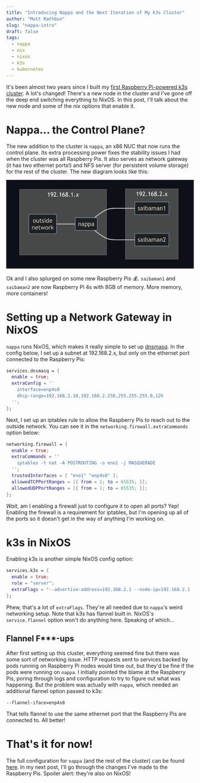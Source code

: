 ```yaml
---
title: "Introducing Nappa and the Next Iteration of My k3s Cluster"
author: "Matt Rathbun"
slug: "nappa-intro"
draft: false
tags:
  - nappa
  - nix
  - nixos
  - k3s
  - kubernetes
---
```


It's been almost two years since I built my [first Raspberry Pi-powered k3s cluster](/posts/rpi-k3s-cluster). A lot's changed! There's a new node in the cluster and I've gone off the deep end switching everything to NixOS. In this post, I'll talk about the new node and some of the nix options that enable it.

<!--more-->

# Nappa... the Control Plane?

The new addition to the cluster is `nappa`, an x86 NUC that now runs the control plane. Its extra processing power fixes the stability issues I had when the cluster was all Raspberry Pis. It also serves as network gateway (it has two ethernet ports!) and NFS server (for persistent volume storage) for the rest of the cluster. The new diagram looks like this:

![nappa cluster network setup](nappa-diagram.png)

Ok and I also splurged on some new Raspberry Pis 💰. `saibaman1` and `saibaman2` are now Raspberry Pi 4s with 8GB of memory. More memory, more containers!

# Setting up a Network Gateway in NixOS

`nappa` runs NixOS, which makes it really simple to set up [dnsmasq](https://thekelleys.org.uk/dnsmasq/doc.html). In the config below, I set up a subnet at 192.168.2.x, but only on the ethernet port connected to the Raspberry Pis:

```nix
services.dnsmasq = {
  enable = true;
  extraConfig = ''
    interface=enp4s0
    dhcp-range=192.168.2.10,192.168.2.250,255.255.255.0,12h
  '';
};
```

Next, I set up an iptables rule to allow the Raspberry Pis to reach out to the outside network. You can see it in the `networking.firewall.extraCommands` option below:

```nix
networking.firewall = {
  enable = true;
  extraCommands = ''
    iptables -t nat -A POSTROUTING -o eno1 -j MASQUERADE
  '';
  trustedInterfaces = [ "eno1" "enp4s0" ];
  allowedTCPPortRanges = [{ from = 1; to = 65535; }];
  allowedUDPPortRanges = [{ from = 1; to = 65535; }];
};
```

*Wait*, am I enabling a firewall just to configure it to open all ports? Yep! Enabling the firewall is a requirement for iptables, but I'm opening up all of the ports so it doesn't get in the way of anything I'm working on.

# k3s in NixOS

Enabling k3s is another simple NixOS config option:

```nix
services.k3s = {
  enable = true;
  role = "server";
  extraFlags = "--advertise-address=192.168.2.1 --node-ip=192.168.2.1 --node-external-ip=192.168.1.4 --flannel-backend=host-gw --flannel-iface=enp4s0";
};
```

Phew, that's a lot of `extraFlags`. They're all needed due to `nappa`'s weird networking setup. Note that k3s has flannel built in. NixOS's `service.flannel` option won't do anything here. Speaking of which...

## Flannel F***-ups

After first setting up this cluster, everything seemed fine but there was some sort of networking issue. HTTP requests sent to services backed by pods running on Raspberry Pi nodes would time out, but they'd be fine if the pods were running on `nappa`. I initially pointed the blame at the Raspberry Pis, poring through logs and configuration to try to figure out what was happening. But the problem was actually with `nappa`, which needed an additional flannel option passed to k3s:

```shell
--flannel-iface=enp4s0
```

That tells flannel to use the same ethernet port that the Raspberry Pis are connected to. All better!

# That's it for now!

The full configuration for `nappa` (and the rest of the cluster) can be found [here](https://github.com/mattbun/nappa). In my next post, I'll go through the changes I've made to the Raspberry Pis. Spoiler alert: they're also on NixOS!
